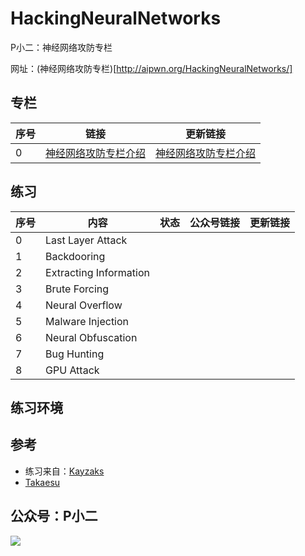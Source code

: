 # HackingNeuralNetworks

P小二：神经网络攻防专栏

网址：(神经网络攻防专栏)[http://aipwn.org/HackingNeuralNetworks/]


## 专栏

| 序号 |	       链接           |   更新链接     |
| --- | ---------------------  | ------------ |
| 0   | [神经网络攻防专栏介绍]()  | [神经网络攻防专栏介绍]() |





## 练习


| 序号 |	       内容            |  状态         |  公众号链接  |  更新链接    |
| --- | ---------------------  | ------------  | ---------- | ----------  |
|  0  | Last Layer Attack      |               |            |             | 
|  1  | Backdooring            |               |            |             | 
|  2  | Extracting Information |               |            |             | 
|  3  | Brute Forcing          |               |            |             | 
|  4  | Neural Overflow        |               |            |             | 
|  5  | Malware Injection      |               |            |             | 
|  6  | Neural Obfuscation     |               |            |             | 
|  7  | Bug Hunting            |               |            |             | 
|  8  | GPU Attack             |               |            |             | 


## 练习环境




## 参考
- 练习来自：[Kayzaks](https://github.com/Kayzaks/HackingNeuralNetworks) 
- [Takaesu](https://github.com/13o-bbr-bbq/machine_learning_security)


## 公众号：P小二
![](https://tva1.sinaimg.cn/large/006tNbRwly1g9kpvk6dhdj3076076mxn.jpg)


